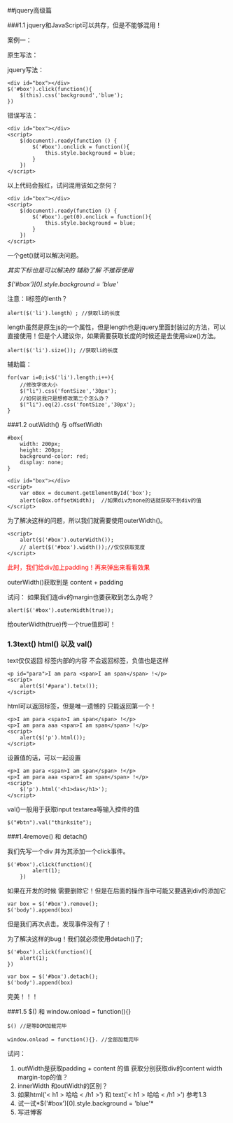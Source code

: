##jquery高级篇

###1.1 jquery和JavaScript可以共存，但是不能够混用！

案例一：

原生写法：
	<div id="box"></div>
	<script>
		var oBox = document.getElementById('box');
		oBox.onclick = function(){
			this.style.background = 'blue'
		}
	</script>

jquery写法：
	
	<div id="box"></div>
	$('#box').click(function(){
		$(this).css('background','blue');
	})

错误写法：

	<div id="box"></div>
	<script>
		$(document).ready(function () {
			$('#box').onclick = function(){
				this.style.background = blue;
			}
		})
	</script>

以上代码会报红，试问混用该如之奈何？

	<div id="box"></div>
	<script>
		$(document).ready(function () {
			$('#box').get(0).onclick = function(){
				this.style.background = blue;
			}
		})
	</script>

一个get()就可以解决问题。

*其实下标也是可以解决的 辅助了解 不推荐使用*

*$('#box')[0].style.background = 'blue'*

注意：li标签的lenth？

	alert($('li').length）; //获取li的长度

length虽然是原生js的一个属性，但是length也是jquery里面封装过的方法，可以直接使用！但是个人建议你，如果需要获取长度的时候还是去使用size()方法。

	alert($('li').size()); //获取li的长度

辅助篇：

	for(var i=0;i<$('li').length;i++){
		//修改字体大小
		$("li").css('fontSize','30px');
		//如何说我只是想修改第二个怎么办？
		$("li").eq(2).css('fontSize','30px');
	}


###1.2 outWidth() 与 offsetWidth
	
	#box{
		width: 200px;
		height: 200px;
		background-color: red;
		display: none;
	}

	<div id="box"></div>
	<script>
		var oBox = document.getElementById('box');
		alert(oBox.offsetWidth);  //如果div为none的话就获取不到div的值
	</script>
	
为了解决这样的问题，所以我们就需要使用outerWidth()。

	<script>
		alert($('#box').outerWidth());
		// alert($('#box').width());//仅仅获取宽度
	</script>

<font color="red">此时，我们给div加上padding！再来弹出来看看效果</font>

outerWidth()获取到是 content + padding

试问： 如果我们连div的margin也要获取到怎么办呢？

	alert($('#box').outerWidth(true));

给outerWidth(true)传一个true值即可！


### 1.3text()  html() 以及 val() 
text仅仅返回 标签内部的内容 不会返回标签，负值也是这样

	<p id="para">I am para <span>I am span</span> !</p>
	<script>
		alert($('#para').tetx()); 
	</script>
	
html可以返回标签，但是唯一遗憾的 只能返回第一个！

	<p>I am para <span>I am span</span> !</p>
	<p>I am para aaa <span>I am span</span> !</p>
	<script>
		alert($('p').html());
	</script>
	
设置值的话，可以一起设置

	<p>I am para <span>I am span</span> !</p>
	<p>I am para aaa <span>I am span</span> !</p>
	<script>
		$('p').html('<h1>das</h1>');
	</script>
	
val()一般用于获取input textarea等输入控件的值
	
 	$("#btn").val("thinksite");
	
###1.4remove() 和 detach()

我们先写一个div 并为其添加一个click事件。

	$('#box').click(function(){
			alert(1);
		})
如果在开发的时候 需要删除它！但是在后面的操作当中可能又要遇到div的添加它

	var box = $('#box').remove();
	$('body').append(box)	
	
但是我们再次点击。发现事件没有了！

为了解决这样的bug！我们就必须使用detach()了;

	$('#box').click(function(){
		alert(1);
	})

	var box = $('#box').detach();
	$('body').append(box)
	
完美！！！

###1.5 $() 和 window.onload = function(){}

	$() //是等DOM加载完毕
	
	window.onload = function(){}. //全部加载完毕
	
试问：
 


1. outWidth是获取padding + content 的值
获取分别获取div的content width margin-top的值？
2.	innerWidth 和outWidth的区别？
3.	如果html('&lt; h1 &gt; 哈哈 &lt; /h1 &gt;') 和 text('&lt; h1 &gt; 哈哈 &lt; /h1 &gt;') 参考1.3
4.	试一试*$('#box')[0].style.background = 'blue'*
5.	写进博客


